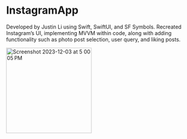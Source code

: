 # InstagramApp

Developed by Justin Li using Swift, SwiftUI, and SF Symbols.
Recreated Instagram’s UI, implementing MVVM within code, along with adding functionality such as photo post selection, user query, and liking posts.


<img width="230" alt="Screenshot 2023-12-03 at 5 00 05 PM" src="https://github.com/jqlgit/InstagramApp/assets/111467072/f596da1e-c7aa-4baa-b6b8-6947ad46d359">
